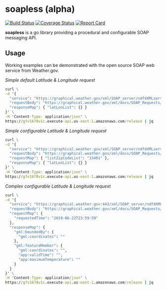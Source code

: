 # soapless (alpha)

[![Build Status][ci-img]][ci]
[![Coverage Status][coveralls-img]][coveralls]
[![Report Card][go-img]][go-url]

**soapless** is a go library providing a procedural and configurable SOAP messaging API.

## Usage

Working examples can be demonstrated with the open source SOAP web service from Weather.gov.

_Simple default Latitude & Longitude request_
```cmd
curl \
-d '{
  "service": "https://graphical.weather.gov/xml/SOAP_server/ndfdXMLserver.php",
  "requestBody": "https://graphical.weather.gov/xml/docs/SOAP_Requests/LatLonListZipCode.xml",
  "responseMap": { "latLonList": {} }
}' \
-H 'Content-Type: application/json' \
https://gfv1670v1c.execute-api.us-east-1.amazonaws.com/release | jq
```

_Simple configurable Latitude & Longitude request_
```cmd
curl \
-d '{
  "service": "https://graphical.weather.gov/xml/SOAP_server/ndfdXMLserver.php",
  "requestBody": "https://graphical.weather.gov/xml/docs/SOAP_Requests/LatLonListZipCode.xml",
  "requestMap": { "listZipCodeList": "33401" },
  "responseMap": { "latLonList": {} }
}' \
-H 'Content-Type: application/json' \
https://gfv1670v1c.execute-api.us-east-1.amazonaws.com/release | jq
```

_Complex configurable Latitude & Longitude request_
```cmd
curl \
-d '{
  "service": "https://graphical.weather.gov:443/xml/SOAP_server/ndfdXMLserver.php",
  "requestBody": "https://graphical.weather.gov/xml/docs/SOAP_Requests/GmlLatLonList.xml",  
  "requestMap": {
    "requestedTime": "2019-06-22T23:59:59"
  },
  "responseMap": {
    "gml:boundedBy": {
      "gml:coordinates": ""
    },
    "gml:featureMember": {
      "gml:coordinates": "",
      "app:validTime": "",
      "app:maximumTemperature": ""
    }
  }
}' \
-H 'Content-Type: application/json' \
https://gfv1670v1c.execute-api.us-east-1.amazonaws.com/release | jq
```

[ci-img]: https://travis-ci.com/connorvanelswyk/restless.svg?branch=master
[ci]: https://travis-ci.com/connorvanelswyk/restless
[coveralls-img]: https://coveralls.io/repos/github/connorvanelswyk/restless/badge.svg?branch=master
[coveralls]: https://coveralls.io/github/connorvanelswyk/restless
[go-img]: https://goreportcard.com/badge/github.com/connorvanelswyk/restless
[go-url]: https://goreportcard.com/report/github.com/connorvanelswyk/restless